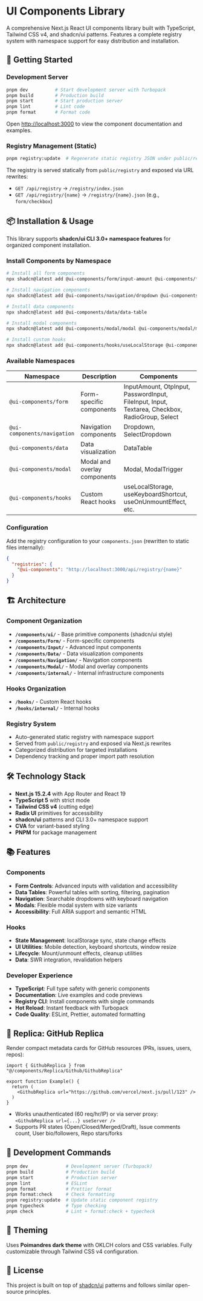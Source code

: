 # UI Components Library

A comprehensive Next.js React UI components library built with TypeScript, Tailwind CSS v4, and shadcn/ui patterns. Features a complete registry system with namespace support for easy distribution and installation.

## 🚀 Getting Started

### Development Server

```bash
pnpm dev          # Start development server with Turbopack
pnpm build        # Production build
pnpm start        # Start production server
pnpm lint         # Lint code
pnpm format       # Format code
```

Open [http://localhost:3000](http://localhost:3000) to view the component documentation and examples.

### Registry Management (Static)

```bash
pnpm registry:update  # Regenerate static registry JSON under public/registry
```

The registry is served statically from `public/registry` and exposed via URL rewrites:
- `GET /api/registry` → `/registry/index.json`
- `GET /api/registry/{name}` → `/registry/{name}.json` (e.g., `form/checkbox`)

## 📦 Installation & Usage

This library supports **shadcn/ui CLI 3.0+ namespace features** for organized component installation.

### Install Components by Namespace

```bash
# Install all form components
npx shadcn@latest add @ui-components/form/input-amount @ui-components/form/password-input

# Install navigation components  
npx shadcn@latest add @ui-components/navigation/dropdown @ui-components/navigation/select-dropdown

# Install data components
npx shadcn@latest add @ui-components/data/data-table

# Install modal components
npx shadcn@latest add @ui-components/modal/modal @ui-components/modal/modal-trigger

# Install custom hooks
npx shadcn@latest add @ui-components/hooks/useLocalStorage @ui-components/hooks/useKeyboardShortcut
```

### Available Namespaces

| Namespace | Description | Components |
|-----------|-------------|------------|
| `@ui-components/form` | Form-specific components | InputAmount, OtpInput, PasswordInput, FileInput, Input, Textarea, Checkbox, RadioGroup, Select |
| `@ui-components/navigation` | Navigation components | Dropdown, SelectDropdown |  
| `@ui-components/data` | Data visualization | DataTable |
| `@ui-components/modal` | Modal and overlay components | Modal, ModalTrigger |
| `@ui-components/hooks` | Custom React hooks | useLocalStorage, useKeyboardShortcut, useOnUnmountEffect, etc. |

### Configuration

Add the registry configuration to your `components.json` (rewritten to static files internally):

```json
{
  "registries": {
    "@ui-components": "http://localhost:3000/api/registry/{name}"
  }
}
```

## 🏗️ Architecture

### Component Organization

- **`/components/ui/`** - Base primitive components (shadcn/ui style)
- **`/components/Form/`** - Form-specific components
- **`/components/Input/`** - Advanced input components  
- **`/components/Data/`** - Data visualization components
- **`/components/Navigation/`** - Navigation components
- **`/components/Modal/`** - Modal and overlay components
- **`/components/internal/`** - Internal infrastructure components

### Hooks Organization

- **`/hooks/`** - Custom React hooks
- **`/hooks/internal/`** - Internal hooks

### Registry System

- Auto-generated static registry with namespace support
- Served from `public/registry` and exposed via Next.js rewrites
- Categorized distribution for targeted installations
- Dependency tracking and proper import path resolution

## 🛠️ Technology Stack

- **Next.js 15.2.4** with App Router and React 19
- **TypeScript 5** with strict mode  
- **Tailwind CSS v4** (cutting edge)
- **Radix UI** primitives for accessibility
- **shadcn/ui** patterns and CLI 3.0+ namespace support
- **CVA** for variant-based styling
- **PNPM** for package management

## 📚 Features

### Components
- **Form Controls**: Advanced inputs with validation and accessibility
- **Data Tables**: Powerful tables with sorting, filtering, pagination
- **Navigation**: Searchable dropdowns with keyboard navigation
- **Modals**: Flexible modal system with size variants
- **Accessibility**: Full ARIA support and semantic HTML

### Hooks
- **State Management**: localStorage sync, state change effects
- **UI Utilities**: Mobile detection, keyboard shortcuts, window resize
- **Lifecycle**: Mount/unmount effects, cleanup utilities
- **Data**: SWR integration, revalidation helpers

### Developer Experience
- **TypeScript**: Full type safety with generic components
- **Documentation**: Live examples and code previews
- **Registry CLI**: Install components with single commands
- **Hot Reload**: Instant feedback with Turbopack
- **Code Quality**: ESLint, Prettier, automated formatting

## 🔗 Replica: GitHub Replica

Render compact metadata cards for GitHub resources (PRs, issues, users, repos):

```tsx
import { GithubReplica } from "@/components/Replica/Github/GithubReplica"

export function Example() {
  return (
    <GithubReplica url="https://github.com/vercel/next.js/pull/123" />
  )
}
```

- Works unauthenticated (60 req/hr/IP) or via server proxy: `<GithubReplica url={...} useServer />`
- Supports PR states (Open/Closed/Merged/Draft), Issue comments count, User bio/followers, Repo stars/forks

## 🚦 Development Commands

```bash
pnpm dev              # Development server (Turbopack)
pnpm build            # Production build
pnpm start            # Production server
pnpm lint             # ESLint
pnpm format           # Prettier format
pnpm format:check     # Check formatting
pnpm registry:update  # Update static component registry
pnpm typecheck        # Type checking
pnpm check            # Lint + format:check + typecheck
```

## 🎨 Theming

Uses **Poimandres dark theme** with OKLCH colors and CSS variables. Fully customizable through Tailwind CSS v4 configuration.

## 📄 License

This project is built on top of [shadcn/ui](https://ui.shadcn.com/) patterns and follows similar open-source principles.
